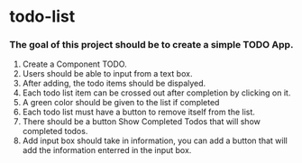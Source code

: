 # todo-list
### The goal of this project should be to create a simple TODO App.

1. Create a Component TODO.
2. Users should be able to input from a text box.
3. After adding, the todo items should be dispalyed.
4. Each todo list item can be crossed out after completion by clicking on it.
5. A green color should be given to the list if completed
6. Each todo list must have a button to remove itself from the list.
7. There should be a button Show Completed Todos that will show completed todos.
8. Add input box should take in information, you can add a button that will add the information enterred in the input box.

